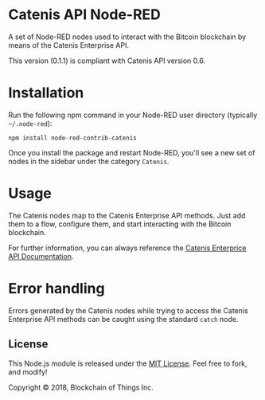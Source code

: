 # Catenis API Node-RED

A set of Node-RED nodes used to interact with the Bitcoin blockchain by means of the Catenis Enterprise API.

This version (0.1.1) is compliant with Catenis API version 0.6.

# Installation

Run the following npm command in your Node-RED user directory (typically `~/.node-red`):

```shell
npm install node-red-contrib-catenis
```

Once you install the package and restart Node-RED, you'll see a new set of nodes in the sidebar under the category `Catenis`.

# Usage

The Catenis nodes map to the Catenis Enterprise API methods. Just add them to a flow, configure them, and start interacting with the Bitcoin blockchain.

For further information, you can always reference the [Catenis Enterprice API Documentation](catenis.com/docs/api).

# Error handling

Errors generated by the Catenis nodes while trying to access the Catenis Enterprise API methods can be caught using the standard `catch` node.

## License

This Node.js module is released under the [MIT License](LICENSE). Feel free to fork, and modify!

Copyright © 2018, Blockchain of Things Inc.
